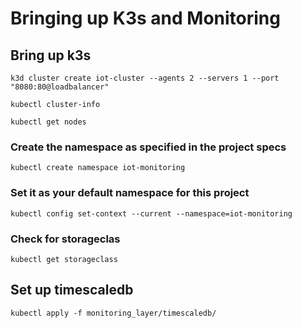# Bringing up K3s and Monitoring

## Bring up k3s

`k3d cluster create iot-cluster --agents 2 --servers 1 --port "8080:80@loadbalancer"`

`kubectl cluster-info`

`kubectl get nodes`

### Create the namespace as specified in the project specs

`kubectl create namespace iot-monitoring`

### Set it as your default namespace for this project

`kubectl config set-context --current --namespace=iot-monitoring`

### Check for storageclas

`kubectl get storageclass`

## Set up timescaledb

`kubectl apply -f monitoring_layer/timescaledb/`
